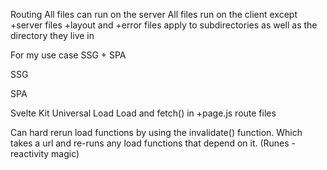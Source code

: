 Routing
All files can run on the server
All files run on the client except +server files
+layout and +error files apply to subdirectories as well as the directory they live in

For my use case
SSG + SPA

SSG

SPA

Svelte Kit
Universal Load
Load and fetch() in +page.js route files

Can hard rerun load functions by using the invalidate() function. Which takes a url and re-runs any load functions that depend on it. (Runes - reactivity magic)
